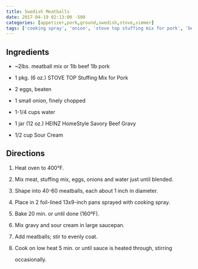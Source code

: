 ```yaml
---
title: Swedish Meatballs
date: 2017-04-19 02:13:00 -500
categories: [appetizer,pork,ground,swedish,stove,simmer]
tags: ['cooking spray', 'onion', 'stove top stuffing mix for pork', 'beef', 'onions', 'water', 'meatball mix', 'stuffing mix', 'low heat', 'eggs', 'meat', 'pork', 'sour cream', 'foil-lined pans', 'heinz homestyle savory beef gravy', 'gravy', 'oven', 'saucepan']
---
```



## Ingredients

-   \~2lbs. meatball mix or 1lb beef 1lb pork

-   1 pkg. (6 oz.) STOVE TOP Stuffing Mix for Pork

-   2 eggs, beaten

-   1 small onion, finely chopped

-   1-1/4 cups water

-   1 jar (12 oz.) HEINZ HomeStyle Savory Beef Gravy

-   1/2 cup Sour Cream



## Directions

1.  Heat oven to 400°F.

2.  Mix meat, stuffing mix, eggs, onions and water just until blended.

3.  Shape into 40-60 meatballs, each about 1 inch in diameter.

4.  Place in 2 foil-lined 13x9-inch pans sprayed with cooking spray.

5.  Bake 20 min. or until done (160ºF).

6.  Mix gravy and sour cream in large saucepan.

7.  Add meatballs; stir to evenly coat.

8.  Cook on low heat 5 min. or until sauce is heated through, stirring

    occasionally.

